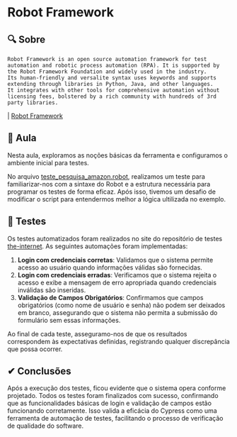 # Robot Framework

## 🔍 Sobre

    Robot Framework is an open source automation framework for test automation and robotic process automation (RPA). It is supported by the Robot Framework Foundation and widely used in the industry.
    Its human-friendly and versalite syntax uses keywords and supports extending through libraries in Python, Java, and other languages.
    It integrates with other tools for comprehensive automation without licensing fees, bolstered by a rich community with hundreds of 3rd party libraries.
| [Robot Framework](https://robotframework.org/)

## 📘 Aula
Nesta aula, exploramos as noções básicas da ferramenta e configuramos o ambiente inicial para testes. 

No arquivo [teste_pesquisa_amazon.robot](teste_pesquisa_amazon.robot), realizamos um teste para familiarizar-nos com a sintaxe do Robot e a estrutura necessária para programar os testes de forma eficaz. Após isso, tivemos um desafio de modificar o script para entendermos melhor a lógica ultilizada no exemplo.

## 📝 Testes

Os testes automatizados foram realizados no site do repositório de testes [the-internet](https://the-internet.herokuapp.com/login). As seguintes automações foram implementadas:

1. **Login com credenciais corretas**: Validamos que o sistema permite acesso ao usuário quando informações válidas são fornecidas.
2. **Login com credenciais erradas**: Verificamos que o sistema rejeita o acesso e exibe a mensagem de erro apropriada quando credenciais inválidas são inseridas.
3. **Validação de Campos Obrigatórios**: Confirmamos que campos obrigatórios (como nome de usuário e senha) não podem ser deixados em branco, assegurando que o sistema não permita a submissão do formulário sem essas informações.

Ao final de cada teste, asseguramo-nos de que os resultados correspondem às expectativas definidas, registrando qualquer discrepância que possa ocorrer.

## ✔ Conclusões

Após a execução dos testes, ficou evidente que o sistema opera conforme projetado. Todos os testes foram finalizados com sucesso, confirmando que as funcionalidades básicas de login e validação de campos estão funcionando corretamente. Isso valida a eficácia do Cypress como uma ferramenta de automação de testes, facilitando o processo de verificação de qualidade do software.
